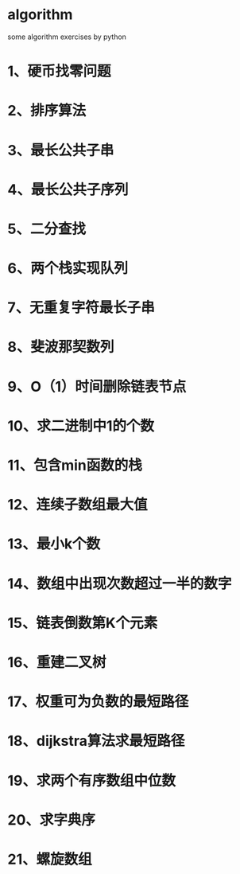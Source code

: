 # algorithm
some algorithm exercises by python

# 1、硬币找零问题
# 2、排序算法
# 3、最长公共子串
# 4、最长公共子序列
# 5、二分查找
# 6、两个栈实现队列
# 7、无重复字符最长子串
# 8、斐波那契数列
# 9、O（1）时间删除链表节点
# 10、求二进制中1的个数
# 11、包含min函数的栈
# 12、连续子数组最大值
# 13、最小k个数
# 14、数组中出现次数超过一半的数字
# 15、链表倒数第K个元素
# 16、重建二叉树
# 17、权重可为负数的最短路径
# 18、dijkstra算法求最短路径
# 19、求两个有序数组中位数
# 20、求字典序
# 21、螺旋数组
